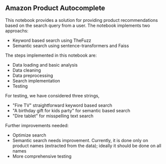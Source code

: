 ## Amazon Product Autocomplete

This notebook provides a solution for providing product recommendations based on the search query from a user. The notebook implements two approachs:

- Keyword based search using TheFuzz
- Semantic search using sentence-transformers and Faiss

The steps implemented in this notebook are:

- Data loading and basic analysis
- Data cleaning
- Data preprocessing
- Search implementation
- Testing

For testing, we have considered three strings,

- "Fire TV" straightforward keyword based search
- "A birthday gift for kids party" for semantic based search
- "Dire tablet" for misspelling text search

Further improvements needed:

- Optimize search
- Semantic search needs improvement. Currently, it is done only on product names (extracted from the data); ideally it should be done on all names
- More comprehensive testing
